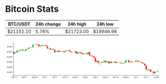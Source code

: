 # Bitcoin Stats

BTC/USDT|24h change|24h high|24h low|
|---|---|---|---|
|$21151.10|5.78%|$21723.00|$19946.98|

<img src="./chart.svg">
